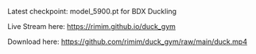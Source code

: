 Latest checkpoint: model_5900.pt for BDX Duckling

Live Stream here:
https://rimim.github.io/duck_gym

Download here:
https://github.com/rimim/duck_gym/raw/main/duck.mp4

